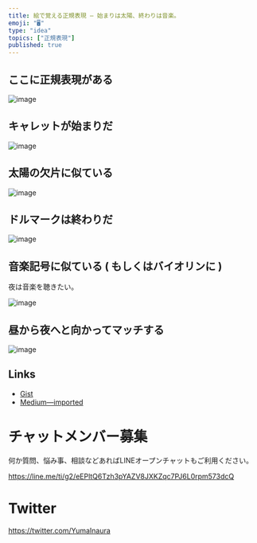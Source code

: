 ```yaml
---
title: 絵で覚える正規表現 — 始まりは太陽、終わりは音楽。
emoji: "🖥"
type: "idea"
topics: ["正規表現"]
published: true
---
```


## ここに正規表現がある

![image](https://user-images.githubusercontent.com/13635059/45458710-ca4a1a00-b72f-11e8-9a68-abec234bc6eb.png)

## キャレットが始まりだ

![image](https://user-images.githubusercontent.com/13635059/45458717-d33aeb80-b72f-11e8-91df-25a19b8dd6dc.png)

## 太陽の欠片に似ている

![image](https://user-images.githubusercontent.com/13635059/45458718-d504af00-b72f-11e8-9715-90833e4f9d4c.png)

## ドルマークは終わりだ

![image](https://user-images.githubusercontent.com/13635059/45458719-d7670900-b72f-11e8-92f7-a72ee6232812.png)

## 音楽記号に似ている ( もしくはバイオリンに )

夜は音楽を聴きたい。

![image](https://user-images.githubusercontent.com/13635059/45458724-ddf58080-b72f-11e8-897e-215a98a9594c.png)

## 昼から夜へと向かってマッチする

![image](https://user-images.githubusercontent.com/13635059/45458728-e057da80-b72f-11e8-82f8-9e13090555a6.png)

## Links

- [Gist](https://gist.github.com/YumaInaura/efccafe46834b8a0dbb3d94dc66136f7)
- [Medium—imported](https://medium.com/supersonic-generation/regex-how-to-remember-start-caret-and-end-dollar-sun-and-treble-cref-9a320bf7c319)








<!-- Update From Qiita API -->

# チャットメンバー募集


何か質問、悩み事、相談などあればLINEオープンチャットもご利用ください。

https://line.me/ti/g2/eEPltQ6Tzh3pYAZV8JXKZqc7PJ6L0rpm573dcQ





# Twitter


https://twitter.com/YumaInaura


<!-- Update From Qiita API -->


